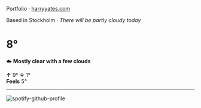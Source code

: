 Portfolio · [harryyates.com](https://harryyates.com)

<!-- WEATHER_START -->
Based in Stockholm · *There will be partly cloudy today*

# 8°
☁️ **Mostly clear with a few clouds**

**↑** 9° **↓** 1°  
**Feels** 5°

---
<!-- WEATHER_END -->

<p align="left">
  <a>
    <img src="https://spotify-github-profile.kittinanx.com/api/view?uid=bigbello&cover_image=true&theme=natemoo-re&show_offline=true&background_color=121212&interchange=false&bar_color=53b14f&bar_color_cover=false" alt="spotify-github-profile">
  </a>
</p>